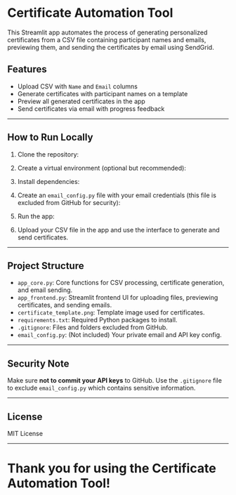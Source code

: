 # Certificate Automation Tool

This Streamlit app automates the process of generating personalized certificates from a CSV file containing participant names and emails, previewing them, and sending the certificates by email using SendGrid.

## Features

- Upload CSV with `Name` and `Email` columns
- Generate certificates with participant names on a template
- Preview all generated certificates in the app
- Send certificates via email with progress feedback

---

## How to Run Locally

1. Clone the repository:


2. Create a virtual environment (optional but recommended):


3. Install dependencies:


4. Create an `email_config.py` file with your email credentials (this file is excluded from GitHub for security):


5. Run the app:


6. Upload your CSV file in the app and use the interface to generate and send certificates.

---

## Project Structure

- `app_core.py`: Core functions for CSV processing, certificate generation, and email sending.
- `app_frontend.py`: Streamlit frontend UI for uploading files, previewing certificates, and sending emails.
- `certificate_template.png`: Template image used for certificates.
- `requirements.txt`: Required Python packages to install.
- `.gitignore`: Files and folders excluded from GitHub.
- `email_config.py`: (Not included) Your private email and API key config.

---

## Security Note

Make sure **not to commit your API keys** to GitHub. Use the `.gitignore` file to exclude `email_config.py` which contains sensitive information.

---

## License

MIT License

---

# Thank you for using the Certificate Automation Tool!
